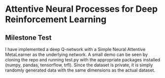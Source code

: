 # Attentive Neural Processes for Deep Reinforcement Learning

## Milestone Test

I have implemented a deep Q-network with a Simple Neural Attentive MetaLearner as the underlying network. A small demo can be seen by cloning the repo and running test.py with the appropriate packages installed (numpy, pandas, tensorflow, trfl). Since the dataset is private, it is simply randomly generated data with the same dimensions as the actual dataset.

